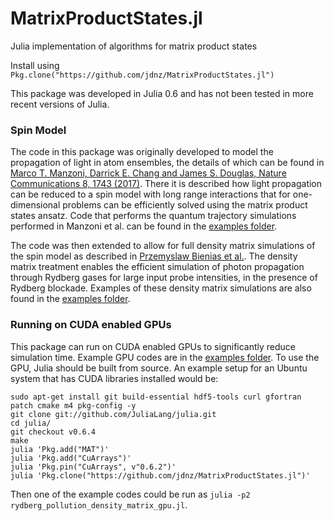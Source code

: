 # MatrixProductStates.jl
Julia implementation of algorithms for matrix product states

Install using `Pkg.clone("https://github.com/jdnz/MatrixProductStates.jl")`

This package was developed in Julia 0.6 and has not been tested in more recent versions of Julia.

### Spin Model
The code in this package was originally developed to model the propagation of light in atom ensembles, the details of which can be found in [Marco T. Manzoni, Darrick E. Chang and James S. Douglas, Nature Communications 8, 1743 (2017)](https://www.nature.com/articles/s41467-017-01416-4). There it is described how light propagation can be reduced to a spin model with long range interactions that for one-dimensional problems can be efficiently solved using the matrix product states ansatz. Code that performs the quantum trajectory simulations performed in Manzoni et al. can be found in the [examples folder](examples/).

The code was then extended to allow for full density matrix simulations of the spin model as described in [Przemyslaw Bienias et al.](https://arxiv.org/abs/1807.07586). The density matrix treatment enables the efficient simulation of photon propagation through Rydberg gases for large input probe intensities, in the presence of Rydberg blockade. Examples of these density matrix simulations are also found in the [examples folder](examples/).

### Running on CUDA enabled GPUs
This package can run on CUDA enabled GPUs to significantly reduce simulation time. Example GPU codes are in the [examples folder](examples/). To use the GPU, Julia should be built from source. An example setup for an Ubuntu system that has CUDA libraries installed would be:
```
sudo apt-get install git build-essential hdf5-tools curl gfortran patch cmake m4 pkg-config -y
git clone git://github.com/JuliaLang/julia.git
cd julia/
git checkout v0.6.4
make
julia 'Pkg.add("MAT")'
julia 'Pkg.add("CuArrays")'
julia 'Pkg.pin("CuArrays", v"0.6.2")'
julia 'Pkg.clone("https://github.com/jdnz/MatrixProductStates.jl")'
```
Then one of the example codes could be run as `julia -p2 rydberg_pollution_density_matrix_gpu.jl`.
